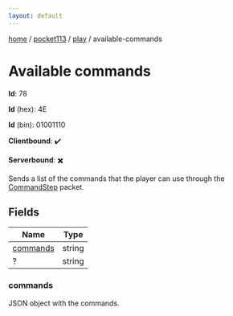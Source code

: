 ```yaml
---
layout: default
---
```


[home](/)  /  [pocket113](/protocol/pocket113)  /  [play](/protocol/pocket113/play)  /  available-commands

# Available commands

**Id**: 78

**Id** (hex): 4E

**Id** (bin): 01001110

**Clientbound**: ✔️

**Serverbound**: ✖️

Sends a list of the commands that the player can use through the [CommandStep](#play_command-step) packet.

## Fields

Name | Type
---|---
[commands](#commands) | string
? | string

### commands

JSON object with the commands.
